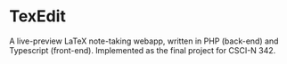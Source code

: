 # TexEdit
A live-preview LaTeX note-taking webapp, written in PHP (back-end) and Typescript (front-end).
Implemented as the final project for CSCI-N 342.
